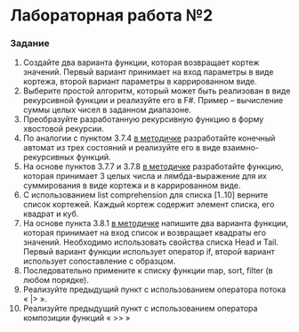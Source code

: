 # Лабораторная работа №2

### Задание
1. Создайте два варианта функции, которая возвращает кортеж значений. Первый вариант принимает на вход параметры в виде кортежа, второй вариант параметры в каррированном виде.
2. Выберите простой алгоритм, который может быть реализован в виде рекурсивной функции и реализуйте его в F#. Пример – вычисление суммы целых чисел в заданном диапазоне.
3. Преобразуйте разработанную рекурсивную функцию в форму хвостовой рекурсии.
4. По аналогии с пунктом 3.7.4 [в методичке](http://sfm2007.narod.ru/data/fp.pdf) разработайте конечный автомат из трех состояний и реализуйте его в виде взаимно-рекурсивных функций.
5. На основе пунктов 3.7.7 и 3.7.8 [в методичке](http://sfm2007.narod.ru/data/fp.pdf) разработайте функцию, которая принимает 3 целых числа и лямбда-выражение для их суммирования в виде кортежа и в каррированном виде.
6. С использованием list comprehension для списка [1..10] верните список кортежей. Каждый кортеж содержит элемент списка, его квадрат и куб.
7. На основе пункта 3.8.1 [в методичке](http://sfm2007.narod.ru/data/fp.pdf) напишите два варианта функции, которая принимает на вход список и возвращает квадраты его значений. Необходимо использовать свойства списка Head и Tail. Первый вариант функции использует оператор if, второй вариант использует сопоставление с образцом.
8. Последовательно примените к списку функции map, sort, filter (в любом порядке).
9. Реализуйте предыдущий пункт с использованием оператора потока « |> ».
10. Реализуйте предыдущий пункт с использованием оператора композиции функций « >> »